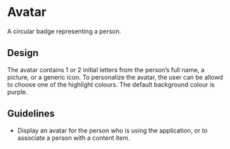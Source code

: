 <!-- @license CC0-1.0 -->

# Avatar

A circular badge representing a person.

## Design

The avatar contains 1 or 2 initial letters from the person’s full name, a picture, or a generic icon.
To personalize the avatar, the user can be allowd to choose one of the highlight colours.
The default background colour is purple.

## Guidelines

- Display an avatar for the person who is using the application,
  or to associate a person with a content item.
